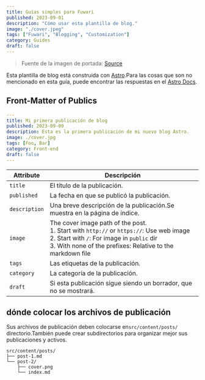 ```yaml
---
title: Guías simples para Fuwari
published: 2023-09-01
description: "Cómo usar esta plantilla de blog."
image: "./cover.jpeg"
tags: ["Fuwari", "Blogging", "Customization"]
category: Guides
draft: false
---
```


> Fuente de la imagen de portada: [Source](https://image.civitai.com/xG1nkqKTMzGDvpLrqFT7WA/208fc754-890d-4adb-9753-2c963332675d/width=2048/01651-1456859105-(colour_1.5),girl,_Blue,yellow,green,cyan,purple,red,pink,_best,8k,UHD,masterpiece,male%20focus,%201boy,gloves,%20ponytail,%20long%20hair,.jpeg)

Esta plantilla de blog está construida con [Astro](https://astro.build/).Para las cosas que son no mencionado en esta guía, puede encontrar las respuestas en el [Astro Docs](https://docs.astro.build/).

## Front-Matter of Publics

```yaml
---
title: Mi primera publicación de blog
published: 2023-09-09
description: Esta es la primera publicación de mi nuevo blog Astro.
image: ./cover.jpg
tags: [Foo, Bar]
category: Front-end
draft: false
---
```

| Attribute     | Descripción                                                                                                                                                                                               |
|---------------|-------------------------------------------------------------------------------------------------------------------------------------------------------------------------------------------------------------|
| `title`       |El título de la publicación.                                                                                                                                                                      |
| `published`   | La fecha en que se publicó la publicación.                                                                                                                                                               |
| `description` | Una breve descripción de la publicación.Se muestra en la página de índice.                                                                                                                                    |
| `image`       | The cover image path of the post.<br/>1. Start with `http://` or `https://`: Use web image<br/>2. Start with `/`: For image in `public` dir<br/>3. With none of the prefixes: Relative to the markdown file |
| `tags`        | Las etiquetas de la publicación.                                                                                                                                                                      |
| `category`    | La categoría de la publicación.                                                                                                                                                                   |
| `draft`        | Si esta publicación sigue siendo un borrador, que no se mostrará.                                                                                                                                                   |

## dónde colocar los archivos de publicación



Sus archivos de publicación deben colocarse en`src/content/posts/` directorio.También puede crear subdirectorios para organizar mejor sus publicaciones y activos.

```
src/content/posts/
├── post-1.md
└── post-2/
    ├── cover.png
    └── index.md
```
